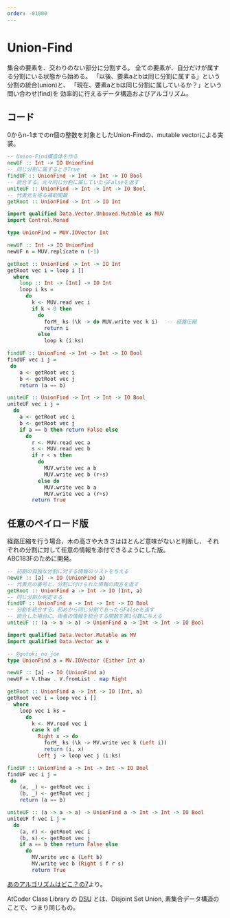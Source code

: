 ```yaml
---
order: -01000
---
```

# Union-Find

集合の要素を、交わりのない部分に分割する。
全ての要素が、自分だけが属する分割にいる状態から始める。
「以後、要素aとbは同じ分割に属する」という分割の統合(union)と、
「現在、要素aとbは同じ分割に属しているか？」という問い合わせ(find)を
効率的に行えるデータ構造およびアルゴリズム。

## コード

0からn-1までのn個の整数を対象としたUnion-Findの、mutable vectorによる実装。

```haskell API
-- Union-Find構造体を作る
newUF :: Int -> IO UnionFind
-- 同じ分割に属するときTrue
findUF :: UnionFind -> Int -> Int -> IO Bool
-- 統合する。元々同じ分割に属していたらFalseを返す
uniteUF :: UnionFind -> Int -> Int -> IO Bool
-- 代表元を得る補助関数
getRoot :: UnionFind -> Int -> IO Int
```

```haskell
import qualified Data.Vector.Unboxed.Mutable as MUV
import Control.Monad

type UnionFind = MUV.IOVector Int

newUF :: Int -> IO UnionFind
newUF n = MUV.replicate n (-1)

getRoot :: UnionFind -> Int -> IO Int
getRoot vec i = loop i []
  where
    loop :: Int -> [Int] -> IO Int
    loop i ks =
      do
        k <- MUV.read vec i
        if k < 0 then
          do
            forM_ ks (\k -> do MUV.write vec k i)   -- 経路圧縮
            return i
          else
            loop k (i:ks)

findUF :: UnionFind -> Int -> Int -> IO Bool
findUF vec i j =
 do
    a <- getRoot vec i
    b <- getRoot vec j
    return (a == b)

uniteUF :: UnionFind -> Int -> Int -> IO Bool
uniteUF vec i j =
  do
    a <- getRoot vec i
    b <- getRoot vec j
    if a == b then return False else
      do
        r <- MUV.read vec a
        s <- MUV.read vec b
        if r < s then
          do
            MUV.write vec a b
            MUV.write vec b (r+s)
          else do
            MUV.write vec b a
            MUV.write vec a (r+s)
        return True
```

## 任意のペイロード版

経路圧縮を行う場合、木の高さや大きさはほとんど意味がないと判断し、
それぞれの分割に対して任意の情報を添付できるようにした版。  
ABC183Fのために開発。

```haskell API
-- 初期の孤独な分割に対する情報のリストを与える
newUF :: [a] -> IO (UnionFind a)
-- 代表元の番号と、分割に付けられた情報の両方を返す
getRoot :: UnionFind a -> Int -> IO (Int, a)
-- 同じ分割か判定する
findUF :: UnionFind a -> Int -> Int -> IO Bool
-- 分割を統合する。初めから同じ分割であったらFalseを返す
-- 統合した場合に、両者の情報を統合する関数を第1引数に与える
uniteUF :: (a -> a -> a) -> UnionFind a -> Int -> Int -> IO Bool
```

```haskell
import qualified Data.Vector.Mutable as MV
import qualified Data.Vector as V

-- @gotoki_no_joe
type UnionFind a = MV.IOVector (Either Int a)

newUF :: [a] -> IO (UnionFind a)
newUF = V.thaw . V.fromList . map Right

getRoot :: UnionFind a -> Int -> IO (Int, a)
getRoot vec i = loop vec i []
  where
    loop vec i ks =
      do
        k <- MV.read vec i
        case k of
          Right x -> do
            forM_ ks (\k -> MV.write vec k (Left i))
            return (i, x)
          Left j -> loop vec j (i:ks)

findUF :: UnionFind a -> Int -> Int -> IO Bool
findUF vec i j =
 do
    (a, _) <- getRoot vec i
    (b, _) <- getRoot vec j
    return (a == b)

uniteUF :: (a -> a -> a) -> UnionFind a -> Int -> Int -> IO Bool
uniteUF f vec i j =
  do
    (a, r) <- getRoot vec i
    (b, s) <- getRoot vec j
    if a == b then return False else
      do
        MV.write vec a (Left b)
        MV.write vec b (Right $ f r s)
        return True
```

[あのアルゴリズムはどこ？の7](/readings/whereis/07.unionfind/)より。

AtCoder Class Library の
[DSU](https://atcoder.github.io/ac-library/production/document_ja/dsu.html)
とは、Disjoint Set Union, 素集合データ構造のことで、つまり同じもの。
